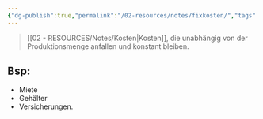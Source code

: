 ```yaml
---
{"dg-publish":true,"permalink":"/02-resources/notes/fixkosten/","tags":["GFN/prüfungsrelevant/AP1/vorbereitung","BWL"],"noteIcon":"","updated":"2025-03-15T23:16:44.000+01:00"}
---
```


>[[02 - RESOURCES/Notes/Kosten\|Kosten]], die unabhängig von der Produktionsmenge anfallen und konstant bleiben.

## Bsp: 
- Miete
-  Gehälter
- Versicherungen.